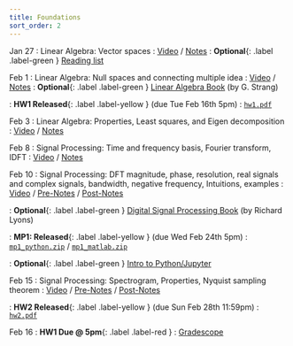 ```yaml
---
title: Foundations
sort_order: 2
---
```


Jan 27
: Linear Algebra: Vector spaces 
  : [Video](#) / [Notes](#)
: **Optional**{: .label .label-green } [Reading list](#)

Feb 1
: Linear Algebra: Null spaces and connecting multiple idea 
  : [Video](#) / [Notes](#)
: **Optional**{: .label .label-green }  [Linear Algebra Book](#) (by G. Strang)

: **HW1 Released**{: .label .label-yellow } (due Tue Feb 16th 5pm)
  : [`hw1.pdf`](#)

Feb 3
: Linear Algebra: Properties, Least squares, and Eigen decomposition
  : [Video](#) / [Notes](#)

Feb 8
: Signal Processing: Time and frequency basis, Fourier transform, IDFT
  : [Video](#) / [Notes](#)

Feb 10
: Signal Processing: DFT magnitude, phase, resolution, real signals and complex signals, bandwidth, negative frequency, Intuitions, examples
  : [Video](#) / [Pre-Notes](#) / [Post-Notes](#)

: **Optional**{: .label .label-green }  [Digital Signal Processing Book](#) (by Richard Lyons)

: **MP1: Released**{: .label .label-yellow } (due Wed Feb 24th 5pm)
  : [`mp1_python.zip`](#) / [`mp1_matlab.zip`](#)

: **Optional**{: .label .label-green }  [Intro to Python/Jupyter](#)

Feb 15
: Signal Processing: Spectrogram, Properties, Nyquist sampling theorem
  : [Video](#) / [Pre-Notes](#) / [Post-Notes](#)

: **HW2 Released**{: .label .label-yellow } (due Sun Feb 28th 11:59pm)
  : [`hw2.pdf`](#)

Feb 16
: **HW1 Due @ 5pm**{: .label .label-red } 
  : [Gradescope](#)
